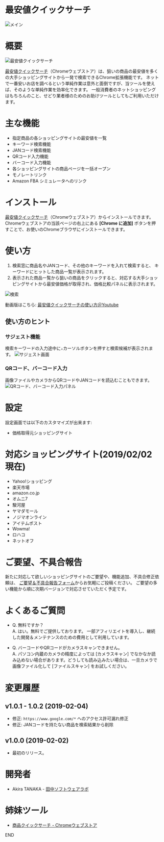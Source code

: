 # 最安値クイックサーチ

![メイン](https://lh3.googleusercontent.com/WjGzD_FDbyRtH5D5Y4-HSYF1_f5AFDgZe-jHYpw_eLJW65e9sQJyMibpUUfK_5lLe61ho0BRfg=w640-h400-e365)

# 概要

![最安値クイックサーチ](https://lh3.googleusercontent.com/ezYyGPO2wWJ5EJxnYDIDTA7dAoHgtfgMAoFV_mVc7_5k5DVC1SVe0WegS47ClxbYaZVle9nFNw=w48-h48-e365)

[最安値クイックサーチ](https://chrome.google.com/webstore/detail/%E6%9C%80%E5%AE%89%E5%80%A4%E3%82%AF%E3%82%A4%E3%83%83%E3%82%AF%E3%82%B5%E3%83%BC%E3%83%81/heclgjpfjbknmdpeleagfoplinlkbldk)（Chromeウェブストア）は、狙いの商品の最安値を多くの大手ショッピングサイトから一発で検索できるChrome拡張機能です。
ネットで一番安いお店を調べるという単純作業は意外と面倒ですが、当ツールを使えば、そのような単純作業を効率化できます。
一般消費者のネットショッピングはもちろんのこと、せどり業者様のためのお助けツールとしてもご利用いただけます。

# 主な機能

+ 指定商品の各ショッピングサイトの最安値を一覧
+ キーワード検索機能
+ JANコード検索機能
+ QRコード入力機能
+ バーコード入力機能
+ 各ショッピングサイトの商品ページを一括オープン
+ モノレートリンク
+ Amazon FBA シミュレータへのリンク

# インストール

[最安値クイックサーチ](https://chrome.google.com/webstore/detail/%E6%9C%80%E5%AE%89%E5%80%A4%E3%82%AF%E3%82%A4%E3%83%83%E3%82%AF%E3%82%B5%E3%83%BC%E3%83%81/heclgjpfjbknmdpeleagfoplinlkbldk)（Chromeウェブストア）からインストールできます。Chromeウェブストアの当該ページの右上にある **[Chrome に追加]** ボタンを押すことで、お使いのChromeブラウザにインストールできます。


# 使い方

1. 検索窓に商品名やJANコード、その他のキーワードを入れて検索すると、 キーワードにヒットした商品一覧が表示されます。 
1. 表示された商品一覧から狙いの商品をクリックすると、対応する大手ショッピングサイトから最安値価格が取得され、価格比較パネルに表示されます。

![検索](https://lh3.googleusercontent.com/6a4tWBTsrmxWgsojDSi5H4-q3ddwrWiuclZsuZqcHD1kmTS34drtQ9rbXuAVhvJci-c6t0Gu=w640-h400-e365)

動画版はこちら: [最安値クイックサーチの使い方＠Youtube](https://youtu.be/ALQfY0xb37I)

## 使い方のヒント

### サジェスト機能 
検索キーワードの入力途中に`↓`カーソルボタンを押すと検索候補が表示されます。 ![サジェスト画面](https://lh3.googleusercontent.com/X7kidioFGUV7NDoid81Ge5UgJnAqsN7gIaHI7SPcaAVMmnqrsd1VJWAFDMlDBRMAtBU-LFhmmg=w640-h400-e365)

### QRコード、バーコード入力
画像ファイルやカメラからQRコードやJANコードを読込むこともできます。 ![QRコード、バーコード入力パネル](https://lh3.googleusercontent.com/3J9XHA0jtcwP9sgZZp6vHKpQiI34Y8AfOWJ0laj7Zc23Gu7nYCKgHc-9H9pM2K3zUxiSIDQiZA=w640-h400-e365)


# 設定

設定画面では以下のカスタマイズが出来ます:

- 価格取得元ショッピングサイト


# 対応ショッピングサイト(2019/02/02現在)

- Yahoo!ショッピング
- 楽天市場
- amazon.co.jp
- オムニ7
- 駿河屋
- ヤマダモール
- ノジマオンライン
- アイテムポスト
- Wowma!
- ロハコ
- ネットオフ

# ご要望、不具合報告

新たに対応して欲しいショッピングサイトのご要望や、機能追加、不具合修正依頼は、
[ご要望＆不具合報告フォーム](https://docs.google.com/forms/d/e/1FAIpQLSe2ER1K61J7OhoUbxa_NXVvRU7TzEJitczn_mxaYMyMXfjxsw/viewform
)からお気軽にご投稿ください。
ご要望の多い機能から順に次期バージョンで対応させていただく予定です。

# よくあるご質問

- Q. 無料ですか？  
A. はい。無料でご提供しております。
一部アフィリエイトを導入し、継続した開発＆メンテナンスのための費用として利用しています。

- Q. バーコードやQRコードがカメラスキャンできません。  
A. パソコン内蔵のカメラの精度によっては [カメラスキャン] でなかなか読み込めない場合があります。どうしても読み込みたい場合は、一旦カメラで画像ファイル化して [ファイルスキャン] をお試しください。

# 変更履歴

## v1.0.1 - 1.0.2 (2019-02-04)

- 修正: `https://www.google.com/*` へのアクセス許可漏れ修正
- 修正: JANコードを持たない商品を検索結果から削除

## v1.0.0 (2019-02-02)

- 最初のリリース。


# 開発者

- Akira TANAKA - [田中ソフトウェアラボ](http://mint.pepper.jp/)

# 姉妹ツール

- [商品クイックサーチ - Chromeウェブストア](https://chrome.google.com/webstore/detail/%E5%95%86%E5%93%81%E3%82%AF%E3%82%A4%E3%83%83%E3%82%AF%E3%82%B5%E3%83%BC%E3%83%81/kjfepeodhkhfedffhaobhgghmmnedbih)


END